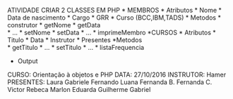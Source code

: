 ATIVIDADE CRIAR 2 CLASSES EM PHP
	* MEMBROS
		* Atributos
			* Nome
			* Data de nascimento
			* Cargo
			* GRR
			* Curso (BCC,IBM,TADS)
		* Metodos
			* construtor
			* getNome
			* getData	
			* ...
			* setNome
			* setData
			* ...
			* imprimeMembro
	*CURSOS
		* Atributos
			* Titulo
			* Data
			* Instrutor
			* Presentes
		*Metodos	
			* getTitulo
			* ...
			* setTitulo
			* ...
			* listaFrequencia
* Output

CURSO: Orientação à objetos e PHP
DATA: 27/10/2016
INSTRUTOR: Hamer
PRESENTES:
	Laura
	Gabriele
	Fernando
	Luana
	Fernanda B.
	Fernanda C.
	Victor
	Rebeca
	Marlon
	Eduarda
	Guilherme
	Gabriel
